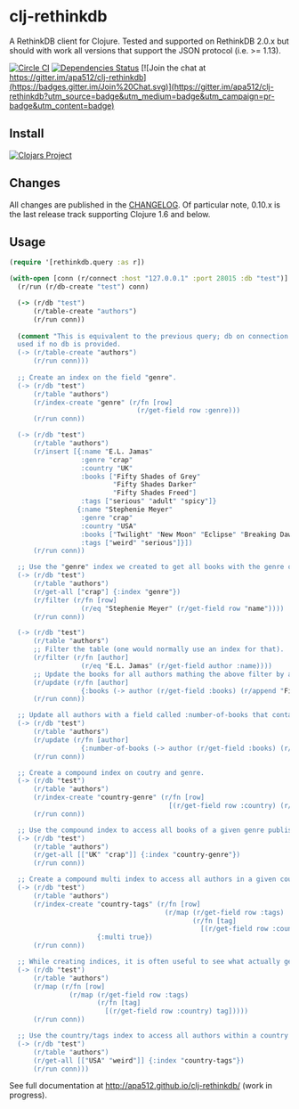 # clj-rethinkdb

A RethinkDB client for Clojure. Tested and supported on RethinkDB 2.0.x but should with work all versions that support the JSON protocol (i.e. >= 1.13).

[![Circle CI](https://circleci.com/gh/apa512/clj-rethinkdb.svg?style=svg)](https://circleci.com/gh/apa512/clj-rethinkdb)
[![Dependencies Status](http://jarkeeper.com/apa512/clj-rethinkdb/status.svg)](http://jarkeeper.com/apa512/clj-rethinkdb)
[![Join the chat at https://gitter.im/apa512/clj-rethinkdb](https://badges.gitter.im/Join%20Chat.svg)](https://gitter.im/apa512/clj-rethinkdb?utm_source=badge&utm_medium=badge&utm_campaign=pr-badge&utm_content=badge)

## Install

[![Clojars Project](http://clojars.org/rethinkdb/latest-version.svg)](http://clojars.org/rethinkdb)

## Changes

All changes are published in the [CHANGELOG](CHANGELOG.md). Of particular note, 0.10.x is the last release track supporting Clojure 1.6 and below.

## Usage

```clojure
(require '[rethinkdb.query :as r])

(with-open [conn (r/connect :host "127.0.0.1" :port 28015 :db "test")]
  (r/run (r/db-create "test") conn)

  (-> (r/db "test")
      (r/table-create "authors")
      (r/run conn))
       
  (comment "This is equivalent to the previous query; db on connection is implicitly
  used if no db is provided.
  (-> (r/table-create "authors")
      (r/run conn)))
      
  ;; Create an index on the field "genre".
  (-> (r/db "test")
      (r/table "authors")
      (r/index-create "genre" (r/fn [row]
                                (r/get-field row :genre)))
      (r/run conn))

  (-> (r/db "test")
      (r/table "authors")
      (r/insert [{:name "E.L. Jamas"
                  :genre "crap"
                  :country "UK"
                  :books ["Fifty Shades of Grey"
                          "Fifty Shades Darker"
                          "Fifty Shades Freed"]
                  :tags ["serious" "adult" "spicy"]}
                 {:name "Stephenie Meyer"
                  :genre "crap"
                  :country "USA"
                  :books ["Twilight" "New Moon" "Eclipse" "Breaking Dawn"]
                  :tags ["weird" "serious"]}])
      (r/run conn))

  ;; Use the "genre" index we created to get all books with the genre of "crap".
  (-> (r/db "test")
      (r/table "authors")
      (r/get-all ["crap"] {:index "genre"})
      (r/filter (r/fn [row]
                  (r/eq "Stephenie Meyer" (r/get-field row "name"))))
      (r/run conn))

  (-> (r/db "test")
      (r/table "authors")
      ;; Filter the table (one would normally use an index for that).
      (r/filter (r/fn [author]
                  (r/eq "E.L. Jamas" (r/get-field author :name))))
      ;; Update the books for all authors mathing the above filter by appending a new title to the array field :books.
      (r/update (r/fn [author]
                  {:books (-> author (r/get-field :books) (r/append "Fifty More Gray Books"))}))
      (r/run conn))

  ;; Update all authors with a field called :number-of-books that contains the count of things in the :books field.
  (-> (r/db "test")
      (r/table "authors")
      (r/update (r/fn [author]
                  {:number-of-books (-> author (r/get-field :books) (r/count))}))
      (r/run conn))

  ;; Create a compound index on coutry and genre.
  (-> (r/db "test")
      (r/table "authors")
      (r/index-create "country-genre" (r/fn [row]
                                        [(r/get-field row :country) (r/get-field row :genre)]))
      (r/run conn))

  ;; Use the compound index to access all books of a given genre published by authors from a given country.
  (-> (r/db "test")
      (r/table "authors")
      (r/get-all [["UK" "crap"]] {:index "country-genre"})
      (r/run conn))

  ;; Create a compound multi index to access all authors in a given country with a given tag.
  (-> (r/db "test")
      (r/table "authors")
      (r/index-create "country-tags" (r/fn [row]
                                       (r/map (r/get-field row :tags)
                                              (r/fn [tag]
                                                [(r/get-field row :country) tag])))
                      {:multi true})
      (r/run conn))

  ;; While creating indices, it is often useful to see what actually gets generated for every row:
  (-> (r/db "test")
      (r/table "authors")
      (r/map (r/fn [row]
               (r/map (r/get-field row :tags)
                      (r/fn [tag]
                        [(r/get-field row :country) tag]))))
      (r/run conn))

  ;; Use the country/tags index to access all authors within a country that have the tag.
  (-> (r/db "test")
      (r/table "authors")
      (r/get-all [["USA" "weird"]] {:index "country-tags"})
      (r/run conn)))
```

See full documentation at http://apa512.github.io/clj-rethinkdb/ (work in progress).
